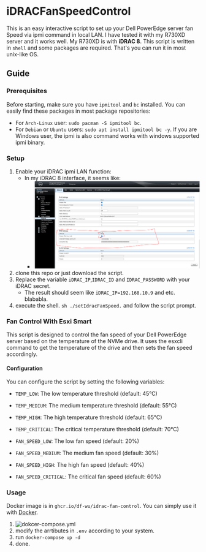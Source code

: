# iDRACFanSpeedControl
This is an easy interactive script to set up your Dell PowerEdge server fan Speed via ipmi command in local LAN.
I have tested it with my R730XD server and it works well. My R730XD is with **iDRAC 8**.
This script is written in `shell` and some packages are required. That's you can run it in most unix-like OS.

## Guide
### Prerequisites
Before starting, make sure you have `ipmitool` and `bc` installed. You can easily find these packages in most package repositories:
   + For `Arch-Linux` user: `sudo pacman -S ipmitool bc`.
   + For `Debian` or `Ubuntu` users: `sudo apt install ipmitool bc -y`.
If you are Windows user, the ipmi is also command works with windows supported ipmi binary.

### Setup 
1. Enable your iDRAC ipmi LAN function:
   + In my iDRAC 8 interface, it seems like:
     + ![Alt text](/imgaes/image.png)
2. clone this repo or just download the script.
3. Replace the variable `iDRAC_IP`,`IDRAC_ID` and `IDRAC_PASSWORD` with your iDRAC secret.
   + The result should seem like `iDRAC_IP=192.168.10.9` and etc. blababla.
4. execute the shell. `sh ./setIdracFanSpeed.` and follow the script prompt.

### Fan Control With Esxi Smart
This script is designed to control the fan speed of your Dell PowerEdge server based on the temperature of the NVMe drive. It uses the esxcli command to get the temperature of the drive and then sets the fan speed accordingly.

#### Configuration
You can configure the script by setting the following variables:

+ `TEMP_LOW`: The low temperature threshold (default: 45°C)
+ `TEMP_MEDIUM`: The medium temperature threshold (default: 55°C)
+ `TEMP_HIGH`: The high temperature threshold (default: 65°C)
+ `TEMP_CRITICAL`: The critical temperature threshold (default: 70°C)

+ `FAN_SPEED_LOW`: The low fan speed (default: 20%)
+ `FAN_SPEED_MEDIUM`: The medium fan speed (default: 30%)
+ `FAN_SPEED_HIGH`: The high fan speed (default: 40%)
+ `FAN_SPEED_CRITICAL`: The critical fan speed (default: 60%)

### Usage
Docker image is in `ghcr.io/df-wu/idrac-fan-control`. You can simply use it with [Docker](https://docs.docker.com/engine/install).

1. ![dokcer-compose.yml](/docker-compose.yml)
2. modify the arrtibutes in `.env` according to your system.
3. run `docker-compose up -d`
4. done.
